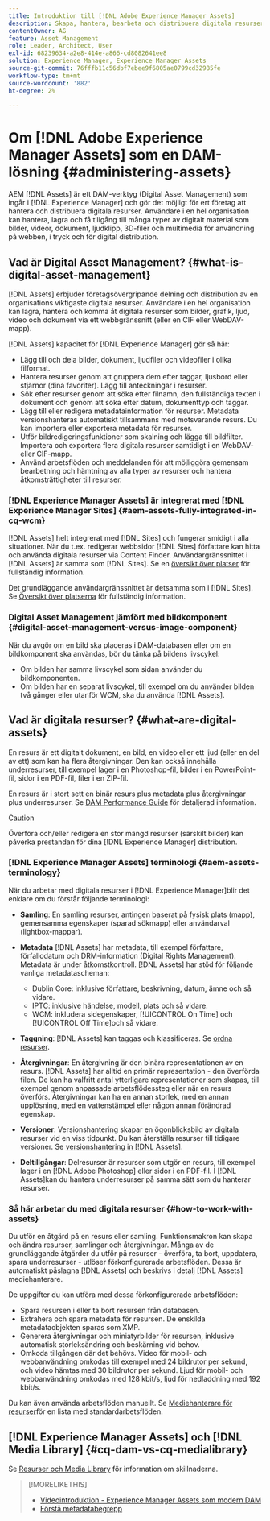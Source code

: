```yaml
---
title: Introduktion till [!DNL Adobe Experience Manager Assets]
description: Skapa, hantera, bearbeta och distribuera digitala resurser i Experience Manager.  I dessa handledningar beskrivs de effektivaste strategierna, tillgänglighetsfunktioner och hur du använder AEM 6.5-resurser.
contentOwner: AG
feature: Asset Management
role: Leader, Architect, User
exl-id: 68239634-a2e8-414e-a866-cd8082641ee8
solution: Experience Manager, Experience Manager Assets
source-git-commit: 76fffb11c56dbf7ebee9f6805ae0799cd32985fe
workflow-type: tm+mt
source-wordcount: '882'
ht-degree: 2%

---
```


# Om [!DNL Adobe Experience Manager Assets] som en DAM-lösning {#administering-assets}

AEM [!DNL Assets] är ett DAM-verktyg (Digital Asset Management) som ingår i [!DNL Experience Manager] och gör det möjligt för ert företag att hantera och distribuera digitala resurser. Användare i en hel organisation kan hantera, lagra och få tillgång till många typer av digitalt material som bilder, videor, dokument, ljudklipp, 3D-filer och multimedia för användning på webben, i tryck och för digital distribution.

## Vad är Digital Asset Management? {#what-is-digital-asset-management}

[!DNL Assets] erbjuder företagsövergripande delning och distribution av en organisations viktigaste digitala resurser. Användare i en hel organisation kan lagra, hantera och komma åt digitala resurser som bilder, grafik, ljud, video och dokument via ett webbgränssnitt (eller en CIF eller WebDAV-mapp).

[!DNL Assets] kapacitet för [!DNL Experience Manager] gör så här:

* Lägg till och dela bilder, dokument, ljudfiler och videofiler i olika filformat.
* Hantera resurser genom att gruppera dem efter taggar, ljusbord eller stjärnor (dina favoriter). Lägg till anteckningar i resurser.
* Sök efter resurser genom att söka efter filnamn, den fullständiga texten i dokument och genom att söka efter datum, dokumenttyp och taggar.
* Lägg till eller redigera metadatainformation för resurser. Metadata versionshanteras automatiskt tillsammans med motsvarande resurs. Du kan importera eller exportera metadata för resurser.
* Utför bildredigeringsfunktioner som skalning och lägga till bildfilter. Importera och exportera flera digitala resurser samtidigt i en WebDAV- eller CIF-mapp.
* Använd arbetsflöden och meddelanden för att möjliggöra gemensam bearbetning och hämtning av alla typer av resurser och hantera åtkomsträttigheter till resurser.

### [!DNL Experience Manager Assets] är integrerat med [!DNL Experience Manager Sites] {#aem-assets-fully-integrated-in-cq-wcm}

[!DNL Assets] helt integrerat med [!DNL Sites] och fungerar smidigt i alla situationer. När du t.ex. redigerar webbsidor [!DNL Sites] författare kan hitta och använda digitala resurser via Content Finder. Användargränssnittet i [!DNL Assets] är samma som [!DNL Sites]. Se en [översikt över platser](/help/sites-authoring/page-authoring.md) för fullständig information.

Det grundläggande användargränssnittet är detsamma som i [!DNL Sites]. Se [Översikt över platserna](/help/sites-authoring/page-authoring.md) för fullständig information.

### Digital Asset Management jämfört med bildkomponent {#digital-asset-management-versus-image-component}

När du avgör om en bild ska placeras i DAM-databasen eller om en bildkomponent ska användas, bör du tänka på bildens livscykel:

* Om bilden har samma livscykel som sidan använder du bildkomponenten.
* Om bilden har en separat livscykel, till exempel om du använder bilden två gånger eller utanför WCM, ska du använda [!DNL Assets].

## Vad är digitala resurser? {#what-are-digital-assets}

En resurs är ett digitalt dokument, en bild, en video eller ett ljud (eller en del av ett) som kan ha flera återgivningar. Den kan också innehålla underresurser, till exempel lager i en Photoshop-fil, bilder i en PowerPoint-fil, sidor i en PDF-fil, filer i en ZIP-fil.

En resurs är i stort sett en binär resurs plus metadata plus återgivningar plus underresurser. Se [DAM Performance Guide](/help/sites-deploying/assets-performance-sizing.md) för detaljerad information.

>[!CAUTION]
>
>Överföra och/eller redigera en stor mängd resurser (särskilt bilder) kan påverka prestandan för dina [!DNL Experience Manager] distribution.

### [!DNL Experience Manager Assets] terminologi {#aem-assets-terminology}

När du arbetar med digitala resurser i [!DNL Experience Manager]blir det enklare om du förstår följande terminologi:

* **Samling**: En samling resurser, antingen baserat på fysisk plats (mapp), gemensamma egenskaper (sparad sökmapp) eller användarval (lightbox-mappar).

* **Metadata** [!DNL Assets] har metadata, till exempel författare, förfallodatum och DRM-information (Digital Rights Management). Metadata är under åtkomstkontroll. [!DNL Assets] har stöd för följande vanliga metadatascheman:

   * Dublin Core: inklusive författare, beskrivning, datum, ämne och så vidare.
   * IPTC: inklusive händelse, modell, plats och så vidare.
   * WCM: inkludera sidegenskaper, [!UICONTROL On Time] och [!UICONTROL Off Time]och så vidare.

* **Taggning**: [!DNL Assets] kan taggas och klassificeras. Se [ordna resurser](/help/assets/organize-assets.md).

* **Återgivningar**: En återgivning är den binära representationen av en resurs. [!DNL Assets] har alltid en primär representation - den överförda filen. De kan ha valfritt antal ytterligare representationer som skapas, till exempel genom anpassade arbetsflödessteg eller när en resurs överförs. Återgivningar kan ha en annan storlek, med en annan upplösning, med en vattenstämpel eller någon annan förändrad egenskap.

* **Versioner**: Versionshantering skapar en ögonblicksbild av digitala resurser vid en viss tidpunkt. Du kan återställa resurser till tidigare versioner. Se [versionshantering in [!DNL Assets]](manage-assets.md#asset-versioning).

* **Deltillgångar**: Delresurser är resurser som utgör en resurs, till exempel lager i en [!DNL Adobe Photoshop] eller sidor i en PDF-fil. I [!DNL Assets]kan du hantera underresurser på samma sätt som du hanterar resurser.

### Så här arbetar du med digitala resurser {#how-to-work-with-assets}

Du utför en åtgärd på en resurs eller samling. Funktionsmakron kan skapa och ändra resurser, samlingar och återgivningar. Många av de grundläggande åtgärder du utför på resurser - överföra, ta bort, uppdatera, spara underresurser - utlöser förkonfigurerade arbetsflöden. Dessa är automatiskt påslagna [!DNL Assets] och beskrivs i detalj [!DNL Assets] mediehanterare.

De uppgifter du kan utföra med dessa förkonfigurerade arbetsflöden:

* Spara resursen i eller ta bort resursen från databasen.
* Extrahera och spara metadata för resursen. De enskilda metadataobjekten sparas som XMP.
* Generera återgivningar och miniatyrbilder för resursen, inklusive automatisk storleksändring och beskärning vid behov.
* Omkoda tillgången där det behövs. Video för mobil- och webbanvändning omkodas till exempel med 24 bildrutor per sekund, och video hämtas med 30 bildrutor per sekund. Ljud för mobil- och webbanvändning omkodas med 128 kbit/s, ljud för nedladdning med 192 kbit/s.

Du kan även använda arbetsflöden manuellt. Se [Mediehanterare för resurser](media-handlers.md)för en lista med standardarbetsflöden.

## [!DNL Experience Manager Assets] och [!DNL Media Library] {#cq-dam-vs-cq-medialibrary}

Se [Resurser och Media Library](medialibrary.md) för information om skillnaderna.

>[!MORELIKETHIS]
>
>* [Videointroduktion - Experience Manager Assets som modern DAM](https://www.youtube.com/watch?v=PBwQqZgC-yo)
>* [Förstå metadatabegrepp](/help/assets/metadata-concepts.md)
